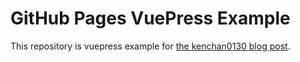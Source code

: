 # GitHub Pages VuePress Example

This repository is vuepress example for [the kenchan0130 blog post](https://kenchan0130.github.io/development/2018/06/18/1.html).
